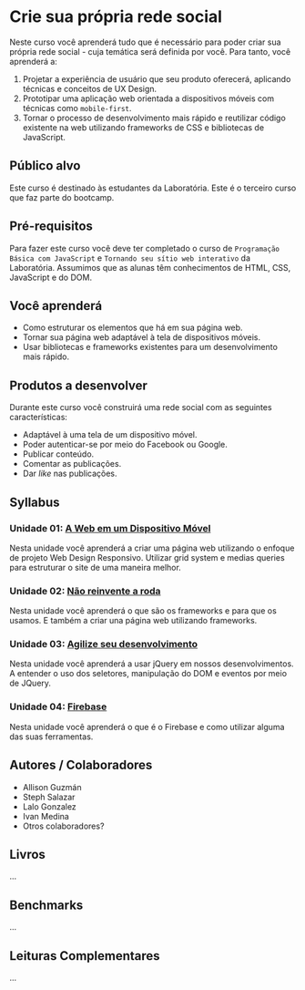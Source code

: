 # Crie sua própria rede social

Neste curso você aprenderá tudo que é necessário para poder criar sua própria
rede social - cuja temática será definida por você. Para tanto, você aprenderá
a:

1. Projetar a experiência de usuário que seu produto oferecerá, aplicando
   técnicas e conceitos de UX Design.
2. Prototipar uma aplicação web orientada a dispositivos móveis com técnicas
   como `mobile-first`.
3. Tornar o processo de desenvolvimento mais rápido e reutilizar código
   existente na web utilizando frameworks de CSS e bibliotecas de JavaScript.

## Público alvo

Este curso é destinado às estudantes da Laboratória. Este é o terceiro curso que
faz parte do bootcamp.

## Pré-requisitos

Para fazer este curso você deve ter completado o curso de `Programação Básica
com JavaScript` e `Tornando seu sítio web interativo` da Laboratória. Assumimos
que as alunas têm conhecimentos de HTML, CSS, JavaScript e do DOM.

## Você aprenderá

- Como estruturar os elementos que há em sua página web.
- Tornar sua página web adaptável à tela de dispositivos móveis.
- Usar bibliotecas e frameworks existentes para um desenvolvimento mais rápido.

## Produtos a desenvolver

Durante este curso você construirá uma rede social com as seguintes
características:

- Adaptável à uma tela de um dispositivo móvel.
- Poder autenticar-se por meio do Facebook ou Google.
- Publicar conteúdo.
- Comentar as publicações.
- Dar *like* nas publicações.

## Syllabus

### Unidade 01: [A Web em um Dispositivo Móvel](01-rwd)

Nesta unidade você aprenderá a criar uma página web utilizando o enfoque 
de projeto Web Design Responsivo. Utilizar grid system e medias queries para 
estruturar o site de uma maneira melhor.

### Unidade 02: [Não reinvente a roda](02-css-frameworks)

Nesta unidade você aprenderá o que  são os frameworks e para que os usamos. E 
também a criar una página web utilizando frameworks.

### Unidade 03: [Agilize seu desenvolvimento](03-jquery)

Nesta unidade você aprenderá a usar jQuery em nossos desenvolvimentos. A 
entender o uso dos seletores, manipulação do DOM e eventos por meio de JQuery.

### Unidade 04: [Firebase](04-firebase-101)

Nesta unidade você aprenderá o que é o Firebase e como utilizar alguma das suas
ferramentas.

## Autores / Colaboradores

- Allison Guzmán
- Steph Salazar
- Lalo Gonzalez
- Ivan Medina
- Otros colaboradores?

## Livros

...

## Benchmarks

...

## Leituras Complementares

...
